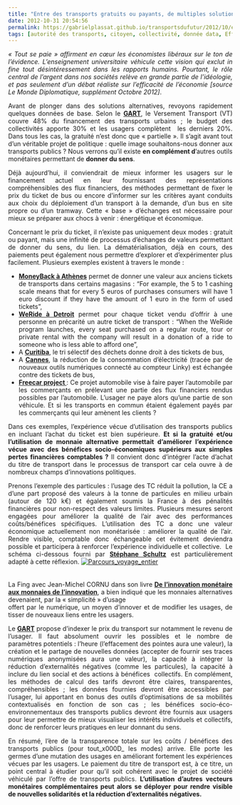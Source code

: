 ```yaml
---
title: "Entre des transports gratuits ou payants, de multiples solutions et un projet de société à construire"
date: 2012-10-31 20:54:56
permalink: https://gabrielplassat.github.io/transportsdufutur/2012/10/entre-des-transports-gratuits-ou-payants-de-multiples-solutions-et-un-projet-de-societe-a-construire.html
tags: [autorité des transports, citoyen, collectivité, donnée data, Efficacité énergétique, emission, gouvernance, gratuit, monnaie complémentaire]
---
```


<p style="text-align: justify"><em>« Tout se paie » affirment en cœur les économistes libéraux sur le ton de l’évidence. L’enseignement universitaire véhicule cette vision qui exclut in fine tout désintéressement dans les rapports humains. Pourtant, le rôle central de l’argent dans nos sociétés relève en grande partie de l’idéologie, et pas seulement d’un débat réaliste sur l’efficacité de l’économie [source Le Monde Diplomatique, supplément Octobre 2012]</em>.</p> <p style="text-align: justify">Avant de plonger dans des solutions alternatives, revoyons rapidement quelques données de base. Selon le <strong><a href="http://www.gart.org/S-informer/Publications-du-GART/Avis-du-GART-sur-la-gratuite-dans-les-transports-publics" target="_blank">GART</a></strong>, le Versement Transport (VT) couvre 48% du financement des transports urbains ; le budget des collectivités apporte 30% et les usagers complètent  les derniers 20%. Dans tous les cas, la gratuité n’est donc que « partielle ». Il s’agit avant tout d’un véritable projet de politique : quelle image souhaitons-nous donner aux transports publics ? Nous verrons qu’il existe <strong>en complément d</strong>’autres outils monétaires permettant de <strong>donner du sens</strong>. </p>  <!--more-->   <p style="text-align: justify">Déjà aujourd’hui, il conviendrait de mieux informer les usagers sur le financement actuel en leur fournissant des représentations compréhensibles des flux financiers, des méthodes permettant de fixer le prix du ticket de bus ou encore d’informer sur les critères ayant conduits aux choix du déploiement d’un transport à la demande, d’un bus en site propre ou d’un tramway. Cette « base » d’échanges est nécessaire pour mieux se préparer aux chocs à venir : énergétique et économique.</p> <p style="text-align: justify">Concernant le prix du ticket, il n’existe pas uniquement deux modes : gratuit ou payant, mais une infinité de processus d’échanges de valeurs permettant de donner du sens, du lien. La dématérialisation, déjà en cours, des paiements peut également nous permettre d’explorer et d’expérimenter plus facilement. Plusieurs exemples existent à travers le monde : </p> <ul style="text-align: justify"> <li><strong><a href="http://www.athensnews.gr/portal/9/56927" target="_blank">MoneyBack à Athènes</a></strong> permet de donner une valeur aux anciens tickets de transports dans certains magasins : “For example, the 5 to 1 cashing scale means that for every 5 euros of purchases consumers will have 1 euro discount if they have the amount of 1 euro in the form of used tickets”,</li> <li><strong><a href="http://www.springwise.com/non-profit_social_cause/in-detroit-bus-ticket-purchased-donate-citizen/" target="_blank">WeRide à Detroit</a></strong> permet pour chaque ticket vendu d’offrir à une personne en précarité un autre ticket de transport : “When the WeRide program launches, every seat purchased on a regular route, tour or private rental with the company will result in a donation of a ride to someone who is less able to afford one”,</li> <li>A <strong><a href="http://users.swing.be/ecotopie/curitiba.html" target="_blank">Curitiba</a></strong>, le tri sélectif des déchets donne droit à des tickets de bus,</li> <li>A <strong><a href="http://www.latribune.fr/green-business/l-actualite/20110516trib000622567/un-projet-pilote-a-cannes-pour-gridpocket-et-sa-solution-de-gestion-energetique.html" target="_blank">Cannes</a></strong>, la réduction de la consommation d’électricité (tracée par de nouveaux outils numériques connecté au compteur Linky) est échangée contre des tickets de bus,</li> <li><strong><a href="http://blog.slate.fr/free-car-project/" target="_blank">Freecar project </a></strong>: Ce projet automobile vise à faire payer l’automobile par les commerçants en prélevant une partie des flux financiers rendus possibles par l’automobile. L’usager ne paye alors qu’une partie de son véhicule. Et si les transports en commun étaient également payés par les commerçants qui leur amènent les clients ?</li> </ul> <p style="text-align: justify">Dans ces exemples, l’expérience vécue d’utilisation des transports publics en incluant l’achat du ticket est bien supérieure. <strong>Et si la gratuité et/ou l’utilisation de monnaie alternative permettait d’améliorer l’expérience vécue avec des bénéfices socio-économiques supérieurs aux simples pertes financières comptables ?</strong> Il convient donc d’intégrer l’acte d’achat du titre de transport dans le processus de transport car cela ouvre à de nombreux champs d’innovations politiques. </p> <p style="text-align: justify">Prenons l’exemple des particules : l’usage des TC réduit la pollution, la CE a d’une part proposé des valeurs à la tonne de particules en milieu urbain (autour de 120 k€) et également soumis la France à des pénalités financières pour non-respect des valeurs limites. Plusieurs mesures seront engagées pour améliorer la qualité de l’air avec des performances coûts/bénéfices spécifiques. L’utilisation des TC a donc une valeur économique actuellement non monétarisée : améliorer la qualité de l’air. Rendre visible, comptable donc échangeable cet évitement deviendra possible et participera à renforcer l’expérience individuelle et collective.  Le schéma ci-dessous fourni par <strong><a href="http://www.linkedin.com/pub/stephane-schultz/14/52a/899" target="_blank">Stéphane Schultz</a></strong> est particulièrement adapté à cette réflexion. <a class="asset-img-link" href="https://gabrielplassat.github.io/transportsdufutur/wp-content/uploads/sites/6/old/6a0120a66d2ad4970b017d3d26e609970c-800wi.jpg" rel="lightbox"><img alt="Parcours_voyage_entier" class="asset  asset-image at-xid-6a0120a66d2ad4970b017d3d26e609970c" src="/wp-content/uploads/sites/6/old/6a0120a66d2ad4970b017d3d26e609970c-500wi.jpg" style="margin-right: auto;margin-left: auto" title="Parcours_voyage_entier" /></a><br /><br /> <br />La Fing avec Jean-Michel CORNU dans son livre <strong><a href="http://www.amazon.fr/linnovation-monetaire-aux-monnaies/dp/2916571485/internetnet-21" target="_blank">De l’innovation monétaire aux monnaies de l’innovation</a></strong>, a bien indiqué que les monnaies alternatives devenaient, par la « simplicité » d’usage<br />offert par le numérique, un moyen d’innover et de modifier les usages, de tisser de nouveaux liens entre les usagers.</p> <p style="text-align: justify">Le <strong><a href="http://www.gart.org/S-informer/Publications-du-GART/Avis-du-GART-sur-la-gratuite-dans-les-transports-publics" target="_blank">GART</a></strong> propose d’indexer le prix du transport sur notamment le revenu de l’usager. Il faut absolument ouvrir les possibles et le nombre de paramètres potentiels : l’heure (l’effacement des pointes aura une valeur), la création et le partage de nouvelles données (accepter de fournir ses traces numériques anonymisées aura une valeur), la capacité à intégrer la réduction d’externalités négatives (comme les particules), la capacité à inclure du lien social et des actions à bénéfices  collectifs. En complément, les méthodes de calcul des tarifs devront être claires, transparentes, compréhensibles ; les données fournies devront être accessibles par l’usager, lui apportant en bonus des outils d’optimisations de sa mobilités contextualisés en fonction de son cas ; les bénéfices socio-éco-environnementaux des transports publics devront être fournis aux usagers pour leur permettre de mieux visualiser les intérêts individuels et collectifs, donc de renforcer leurs pratiques en leur donnant du sens.</p> <p style="text-align: justify">En résumé, l’ère de la transparence totale sur les coûts / bénéfices des transports publics (pour tout_x000D_
 les modes) arrive. Elle porte les germes d’une mutation des usages en améliorant fortement les expériences vécues par les usagers. Le paiement du titre de transport est, à ce titre, un point central à étudier pour qu’il soit cohérent avec le projet de société véhiculé par l’offre de transports publics. <strong>L’utilisation d’autres vecteurs monétaires complémentaires peut alors se déployer pour rendre visible de nouvelles solidarités et la réduction d’externalités négatives.</strong> </p>
